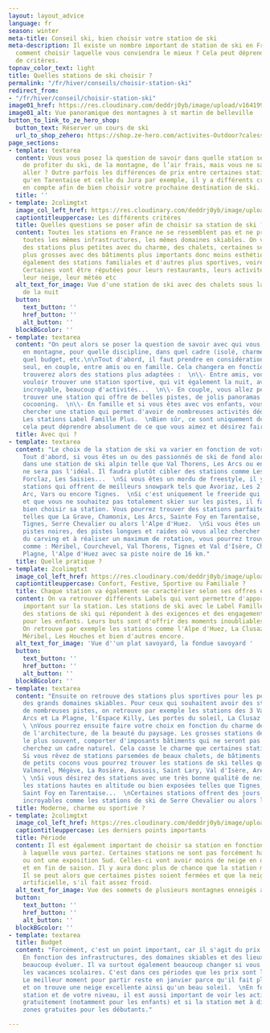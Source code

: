 ```yaml
---
layout: layout_advice
language: fr
season: winter
meta-title: Conseil ski, bien choisir votre station de ski
meta-description: Il existe un nombre important de station de ski en France. Mais
  comment choisir laquelle vous conviendra le mieux ? Cela peut déprendre de beaucoup
  de critères.
topnav_color_text: light
title: Quelles stations de ski choisir ?
permalink: "/fr/hiver/conseils/choisir-station-ski"
redirect_from:
- "/fr/hiver/conseil/choisir-station-ski"
image01_href: https://res.cloudinary.com/deddrj0yb/image/upload/v1641994384/website/Conseil%20/ines-alvarez-fdez-F-gfrzSIPZo-unsplash_qkyvuy.jpg
image01_alt: Vue panoramique des montagnes à st martin de belleville
button_to_link_to_ze_hero_shop:
  button_text: Réserver un cours de ski
  url_to_shop_zehero: https://shop.ze-hero.com/activites-Outdoor?calessonstype=all&catypegenderlistsummer=all&calessonsactivitytype=Ski&start-date=
page_sections:
- template: textarea
  content: Vous vous posez la question de savoir dans quelle station séjourner afin
    de profiter du ski, de la montagne, de l’air frais, mais vous ne savez pas où
    aller ? Outre parfois les différences de prix entre certaines stations telles
    qu'en Tarentaise et celle du Jura par exemple, il y a différents critères à prendre
    en compte afin de bien choisir votre prochaine destination de ski.
  title: ''
- template: 2colimgtxt
  image_col_left_href: https://res.cloudinary.com/deddrj0yb/image/upload/v1641994384/website/Conseil%20/teo-leguay-cwL11264paM-unsplash_xqkfej.jpg
  captiontitleuppercase: Les différents critères
  title: Quelles questions se poser afin de choisir sa station de ski ?
  content: Toutes les stations en France ne se ressemblent pas et ne présentent pas
    toutes les mêmes infrastructures, les mêmes domaines skiables. On va retrouver
    des stations plus petites avec du charme, des chalets, certaines seront beaucoup
    plus grosses avec des bâtiments plus importants donc moins esthétiques. On retrouve
    également des stations familiales et d'autres plus sportives, voire plus festives.
    Certaines vont être réputées pour leurs restaurants, leurs activités, leurs panoramas,
    leur neige, leur météo etc
  alt_text_for_image: Vue d'une station de ski avec des chalets sous la neige au début
    de la nuit
  button:
    text_button: ''
    href_button: ''
    alt_button: ''
  blockBGcolor: ''
- template: textarea
  content: "On peut alors se poser la question de savoir avec qui vous allez séjourner
    en montagne, pour quelle discipline, dans quel cadre (isolé, charme, moderne...),
    quel budget, etc.\n\nTout d'abord, il faut prendre en considération si vous partez
    seul, en couple, entre amis ou en famille. Cela changera en fonction, car vous
    trouverez alors des stations plus adaptées :  \n\\- Entre amis, vous allez surement
    vouloir trouver une station sportive, qui vit également la nuit, avec un domaine
    incroyable, beaucoup d'activités...  \n\\- En couple, vous allez peut-être désirer
    trouver une station qui offre de belles pistes, de jolis panoramas et des chalets
    cocooning.  \n\\- En famille et si vous êtes avec vos enfants, vous allez plutôt
    chercher une station qui permet d'avoir de nombreuses activités dédiées aux enfants.
    Les stations Label Famille Plus.  \nBien sûr, ce sont uniquement des exemples,
    cela peut déprendre absolument de ce que vous aimez et désirez faire."
  title: Avec qui ?
- template: textarea
  content: "Le choix de la station de ski va varier en fonction de votre pratique.
    Tout d'abord, si vous êtes un ou des passionnés de ski de fond alors séjourner
    dans une station de ski alpin telle que Val Thorens, Les Arcs ou encore Tignes
    ne sera pas l'idéal. Il faudra plutôt cibler des stations comme Les Rousses, La
    Forclaz, Les Saisies...  \nSi vous êtes un mordu de freestyle, il y a aussi certaines
    stations qui offrent de meilleurs snowpark tels que Avoriaz, Les 2 Alpes, Les
    Arc, Vars ou encore Tignes.  \nSi c'est uniquement le freeride qui vous importe,
    et que vous ne souhaitez pas totalement skier sur les pistes, il faudra également
    bien choisir sa station. Vous pourrez trouver des stations parfaites pour le freeride
    telles que La Grave, Chamonix, Les Arcs, Sainte Foy en Tarentaise, Grand Tourmalet,
    Tignes, Serre Chevalier ou alors l'Alpe d'Huez.  \nSi vous êtes un passionné des
    pistes noires, des pistes longues et raides où vous allez chercher de la vitesse,
    du carving et à réaliser un maximum de rotation, vous pourrez trouver les stations
    comme : Méribel, Courchevel, Val Thorens, Tignes et Val d'Isère, Chamonix, La
    Plagne, l'Alpe d'Huez avec sa piste noire de 16 km."
  title: Quelle pratique ?
- template: 2colimgtxt
  image_col_left_href: https://res.cloudinary.com/deddrj0yb/image/upload/v1641996517/website/Conseil%20/yann-allegre-aUjwjVJvJrU-unsplash_z9epra.jpg
  captiontitleuppercase: Confort, Festive, Sportive ou Familiale ?
  title: Chaque station va également se caractériser selon ses offres et ses services
  content: On va retrouver différents Labels qui vont permettre d'apporter un élément
    important sur la station. Les stations de ski avec le Label Famille Plus sont
    des stations de ski qui répondent à des exigences et des engagements strictes
    pour les enfants. Leurs buts sont d'offrir des moments inoubliables pour les familles.
    On retrouve par exemple les stations comme l'Alpe d'Huez, La Clusaz, Les Orres,
    Méribel, Les Houches et bien d'autres encore.
  alt_text_for_image: 'Vue d''un plat savoyard, la fondue savoyard '
  button:
    text_button: ''
    href_button: ''
    alt_button: ''
  blockBGcolor: ''
- template: textarea
  content: "Ensuite on retrouve des stations plus sportives pour les personnes cherchant
    des grands domaines skiables. Pour ceux qui souhaitent avoir des stations bénéficiant
    de nombreuses pistes, on retrouve par exemple les stations des 3 Vallées, Les
    Arcs et La Plagne, l'Espace Killy, Les portes du soleil, La Clusaz et bien d'autres.
    \ \nVous pourrez ensuite faire votre choix en fonction du charme des stations,
    de l'architecture, de la beauté du paysage. Les grosses stations de ski vont,
    le plus souvent, comporter d'imposants bâtiments qui ne seront pas idéals si vous
    cherchez un cadre naturel. Cela casse le charme que certaines station de ski conservent.
    Si vous rêvez de stations parsemées de beaux chalets, de bâtiments harmonieux,
    de petits cocons vous pourrez trouver les stations de ski telles que Méribel,
    Valmorel, Mégève, La Rosière, Aussois, Saint Lary, Val d'Isère, Areche-Beaufort...
    \ \nSi vous désirez des stations avec une très bonne qualité de neige, optez pour
    les stations hautes en altitude ou bien exposées telles que Tignes, Val Thorens,
    Saint Foy en Tarentaise...  \nCertaines stations offrent des jours d'ensoleillement
    incroyables comme les stations de ski de Serre Chevalier ou alors l'Alpe d'Huez."
  title: Moderne, charme ou sportive ?
- template: 2colimgtxt
  image_col_left_href: https://res.cloudinary.com/deddrj0yb/image/upload/v1641994384/website/Conseil%20/ines-alvarez-fdez-F-gfrzSIPZo-unsplash_qkyvuy.jpg
  captiontitleuppercase: Les derniers points importants
  title: Période
  content: Il est également important de choisir sa station en fonction de la période
    à laquelle vous partez. Certaines stations ne sont pas forcément hautes en altitude
    ou ont une exposition Sud. Celles-ci vont avoir moins de neige en début de saison
    et en fin de saison. Il y aura donc plus de chance que la station manque d'enneigement.
    Il se peut alors que certaines pistes soient fermées et que la neige soit surtout
    artificielle, s'il fait assez froid.
  alt_text_for_image: Vue des sommets de plusieurs montagnes enneigés avec des nuages
  button:
    text_button: ''
    href_button: ''
    alt_button: ''
  blockBGcolor: ''
- template: textarea
  title: Budget
  content: "Forcément, c'est un point important, car il s'agit du prix de votre séjour.
    En fonction des infrastructures, des domaines skiables et des lieux, le prix peut
    beaucoup évoluer. Il va surtout également beaucoup changer si vous partez pendant
    les vacances scolaires. C'est dans ces périodes que les prix sont les plus hauts.
    Le meilleur moment pour partir reste en janvier parce qu'il fait plutôt froid
    et on trouve une neige excellente ainsi qu'un beau soleil.  \nEn fonction de la
    station et de votre niveau, il est aussi important de voir les activités disponibles
    gratuitement (notamment pour les enfants) et si la station met à disposition des
    zones gratuites pour les débutants."

---
```

